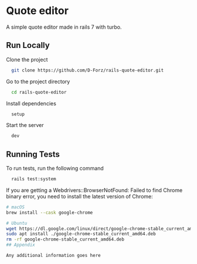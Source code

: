 # Quote editor
A simple quote editor made in rails 7 with turbo. 




## Run Locally

Clone the project

```bash
  git clone https://github.com/D-Forz/rails-quote-editor.git
```

Go to the project directory

```bash
  cd rails-quote-editor
```

Install dependencies

```bash
  setup
```

Start the server

```bash
  dev
```


## Running Tests

To run tests, run the following command

```bash
  rails test:system
```
 If you are getting a Webdrivers::BrowserNotFound: Failed to find Chrome binary error, you need to install the latest version of Chrome:


```bash
# macOS
brew install --cask google-chrome

# Ubuntu
wget https://dl.google.com/linux/direct/google-chrome-stable_current_amd64.deb
sudo apt install ./google-chrome-stable_current_amd64.deb
rm -rf google-chrome-stable_current_amd64.deb
## Appendix

Any additional information goes here

